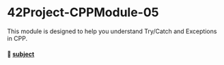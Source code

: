 # 42Project-CPPModule-05
This module is designed to help you understand Try/Catch and Exceptions in CPP.
#### 📄 [subject](https://github.com/ncallie/42Project-CPPModule-05/blob/main/05.subject.pdf)
